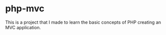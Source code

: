 # php-mvc

This is a project that I made to learn the basic concepts of PHP creating an MVC application.